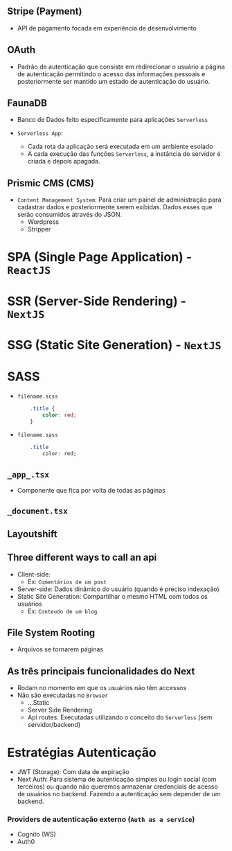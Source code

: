 ## Stripe (Payment) 
- API de pagamento focada em experiência de desenvolvimento

## OAuth 
- Padrão de autenticação que consiste em redirecionar o usuário a página de autenticação permitindo o acesso das informações pessoais e posteriormente ser mantido um estado de autenticação do usuário.

## FaunaDB
- Banco de Dados feito especificamente para aplicações `Serverless`

- `Serverless App`: 
    - Cada rota da aplicação será executada em um ambiente esolado
    - A cada execução das funções `Serverless`, a instância do servidor é criada e depois apagada.

## Prismic CMS (CMS) 
- `Content Management System`: Para criar um painel de administração para cadastrar dados e posteriormente serem exibidas. Dados esses que serão consumidos através do JSON.
    - Wordpress
    - Stripper 
#
# SPA (Single Page Application) - **`ReactJS`**
# SSR (Server-Side Rendering) - **`NextJS`**
# SSG (Static Site Generation) - **`NextJS`**

# SASS
- `filename.scss`

    ```scss
        .title {
            color: red;
        }
    ```
- `filename.sass`
    ```css
        .title 
            color: red;
    ```

## `_app_.tsx`
- Componente que fica por volta de todas as páginas

## `_document.tsx`

## Layoutshift

## Three different ways to call an api
- Client-side: 
    - Ex: `Comentários de um post`
- Server-side: Dados dinâmico do usuário (quando é preciso indexação)
- Static Site Generation: Compartilhar o mesmo HTML com todos os usuários
    - Ex: `Conteudo de um blog`

## File System Rooting
- Arquivos se tornarem páginas

## As três principais funcionalidades do Next
- Rodam no momento em que os usuários não têm accessos
- Não são executadas no `Browser`
    - ...Static
    - Server Side Rendering
    - Api routes: Executadas utilizando o conceito do `Serverless` (sem servidor/backend)

# Estratégias Autenticação
- JWT (Storage): Com data de expiração
- Next Auth: Para sistema de autenticação simples ou login social (com terceiros) ou quando não queremos armazenar credenciais de acesso de usuários no backend. Fazendo a autenticação sem depender de um backend.
### Providers de autenticação externo (`Auth as a service`)
- Cognito (WS)
- Auth0